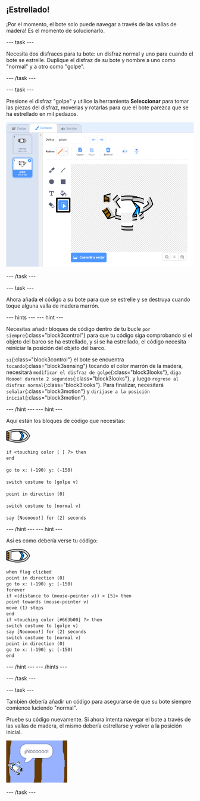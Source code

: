 ## ¡Estrellado!

¡Por el momento, el bote solo puede navegar a través de las vallas de madera! Es el momento de solucionarlo.

--- task ---

Necesita dos disfraces para tu bote: un disfraz normal y uno para cuando el bote se estrelle. Duplique el disfraz de su bote y nombre a uno como "normal" y a otro como "golpe".

--- /task ---

--- task ---

Presione el disfraz "golpe" y utilice la herramienta **Seleccionar** para tomar las piezas del disfraz, moverlas y rotarlas para que el bote parezca que se ha estrellado en mil pedazos.

![captura de pantalla](images/boat-hit-costume-annotated.png)

--- /task ---

--- task ---

Ahora añada el código a su bote para que se estrelle y se destruya cuando toque alguna valla de madera marrón.

--- hints --- --- hint ---

Necesitas añadir bloques de código dentro de tu bucle `por siempre`{:class="block3control"} para que tu código siga comprobando si el objeto del barco se ha estrellado, y si se ha estrellado, el código necesita reiniciar la posición del objeto del barco.

`si`{:class="block3control"} el bote se encuentra `tocando`{:class="block3sensing"} tocando el color marrón de la madera, necesitará `modificar el disfraz de golpe`{:class="block3looks"}, `diga Noooo! durante 2 segundos`{:class="block3looks"}, y luego `regrese al disfraz normal`{:class="block3looks"}. Para finalizar, necesitará `señalar`{:class="block3motion"} y `dirijase a la posición inicial`{:class="block3motion"}.

--- /hint --- --- hint ---

Aquí están los bloques de código que necesitas:

![objeto-bote](images/boat_resize.png)

```blocks3
if <touching color [ ] ?> then
end

go to x: (-190) y: (-150)

switch costume to (golpe v)

point in direction (0)

switch costume to (normal v)

say [Noooooo!] for (2) seconds
```

--- /hint --- --- hint ---

Así es como debería verse tu código:

![objeto-bote](images/boat_resize.png)

```blocks3
when flag clicked
point in direction (0)
go to x: (-190) y: (-150)
forever
if <(distance to (mouse-pointer v)) > [5]> then
point towards (mouse-pointer v)
move (1) steps
end
if <touching color [#663b00] ?> then
switch costume to (golpe v)
say [Noooooo!] for (2) seconds
switch costume to (normal v)
point in direction (0)
go to x: (-190) y: (-150)
end
```

--- /hint --- --- /hints ---

--- /task ---

--- task ---

También debería añadir un código para asegurarse de que su bote siempre comience luciendo "normal".

Pruebe su código nuevamente. Si ahora intenta navegar el bote a través de las vallas de madera, el mismo debería estrellarse y volver a la posición inicial.

![captura de pantalla](images/boat-crash.png)

--- /task ---